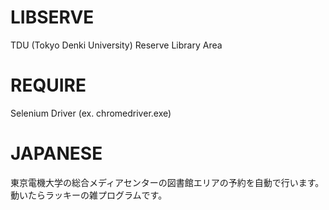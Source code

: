 # LIBSERVE
TDU (Tokyo Denki University) Reserve Library Area

# REQUIRE
Selenium Driver (ex. chromedriver.exe)

# JAPANESE
東京電機大学の総合メディアセンターの図書館エリアの予約を自動で行います。
動いたらラッキーの雑プログラムです。

